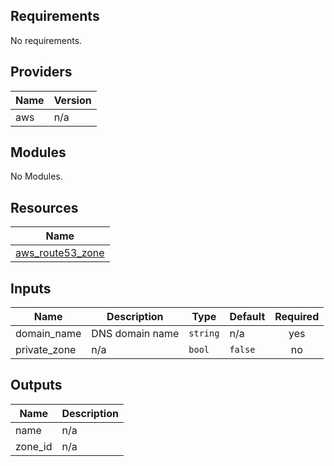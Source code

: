 ## Requirements

No requirements.

## Providers

| Name | Version |
|------|---------|
| aws | n/a |

## Modules

No Modules.

## Resources

| Name |
|------|
| [aws_route53_zone](https://registry.terraform.io/providers/hashicorp/aws/latest/docs/data-sources/route53_zone) |

## Inputs

| Name | Description | Type | Default | Required |
|------|-------------|------|---------|:--------:|
| domain\_name | DNS domain name | `string` | n/a | yes |
| private\_zone | n/a | `bool` | `false` | no |

## Outputs

| Name | Description |
|------|-------------|
| name | n/a |
| zone\_id | n/a |
